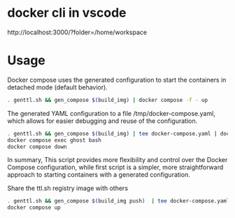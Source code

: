 # docker cli in vscode

http://localhost:3000/?folder=/home/workspace

# Usage

Docker compose uses the generated configuration to start the containers in detached mode (default behavior).

```sh
. genttl.sh && gen_compose $(build_img) | docker compose -f - up
```

The generated YAML configuration to a file /tmp/docker-compose.yaml, which allows for easier debugging and reuse of the configuration. 

```sh
. genttl.sh && gen_compose $(build_img) | tee docker-compose.yaml | docker compose -f - up -d
docker compose exec ghost bash
docker compose down
```

In summary, This script provides more flexibility and control over the Docker Compose configuration, while first script is a simpler, more straightforward approach to starting containers with a generated configuration.

Share the ttl.sh registry image with others

```sh
. genttl.sh && gen_compose $(build_img push)  | tee docker-compose.yaml
docker compose up
```